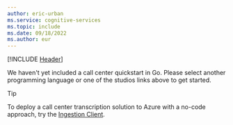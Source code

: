 ```yaml
---
author: eric-urban
ms.service: cognitive-services
ms.topic: include
ms.date: 09/18/2022
ms.author: eur
---
```


[!INCLUDE [Header](header.md)]

We haven't yet included a call center quickstart in Go. Please select another programming language or one of the studios links above to get started. 

> [!TIP]
> To deploy a call center transcription solution to Azure with a no-code approach, try the [Ingestion Client](../../../ingestion-client.md).